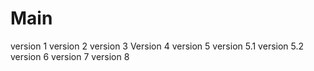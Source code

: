 # Main
version 1
version 2
version 3
Version 4
version 5
	version 5.1
  version 5.2
version 6
version 7
version 8